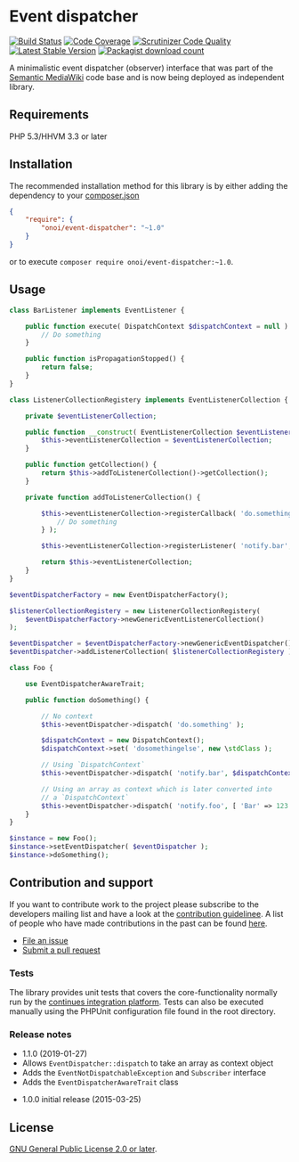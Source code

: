 # Event dispatcher

[![Build Status](https://secure.travis-ci.org/onoi/event-dispatcher.svg?branch=master)](http://travis-ci.org/onoi/event-dispatcher)
[![Code Coverage](https://scrutinizer-ci.com/g/onoi/event-dispatcher/badges/coverage.png?b=master)](https://scrutinizer-ci.com/g/onoi/event-dispatcher/?branch=master)
[![Scrutinizer Code Quality](https://scrutinizer-ci.com/g/onoi/event-dispatcher/badges/quality-score.png?b=master)](https://scrutinizer-ci.com/g/onoi/event-dispatcher/?branch=master)
[![Latest Stable Version](https://poser.pugx.org/onoi/event-dispatcher/version.png)](https://packagist.org/packages/onoi/event-dispatcher)
[![Packagist download count](https://poser.pugx.org/onoi/event-dispatcher/d/total.png)](https://packagist.org/packages/onoi/event-dispatcher)

A minimalistic event dispatcher (observer) interface that was part of the [Semantic MediaWiki][smw] code base and
is now being deployed as independent library.

## Requirements

PHP 5.3/HHVM 3.3 or later

## Installation

The recommended installation method for this library is by either adding
the dependency to your [composer.json][composer]

```json
{
	"require": {
		"onoi/event-dispatcher": "~1.0"
	}
}
```
or to execute `composer require onoi/event-dispatcher:~1.0`.

## Usage

```php
class BarListener implements EventListener {

	public function execute( DispatchContext $dispatchContext = null ) {
		// Do something
	}

	public function isPropagationStopped() {
		return false;
	}
}
```
```php
class ListenerCollectionRegistery implements EventListenerCollection {

	private $eventListenerCollection;

	public function __construct( EventListenerCollection $eventListenerCollection ) {
		$this->eventListenerCollection = $eventListenerCollection;
	}

	public function getCollection() {
		return $this->addToListenerCollection()->getCollection();
	}

	private function addToListenerCollection() {

		$this->eventListenerCollection->registerCallback( 'do.something', function() {
			// Do something
		} );

		$this->eventListenerCollection->registerListener( 'notify.bar', new BarListener() );

		return $this->eventListenerCollection;
	}
}
```
```php
$eventDispatcherFactory = new EventDispatcherFactory();

$listenerCollectionRegistery = new ListenerCollectionRegistery(
	$eventDispatcherFactory->newGenericEventListenerCollection()
);

$eventDispatcher = $eventDispatcherFactory->newGenericEventDispatcher();
$eventDispatcher->addListenerCollection( $listenerCollectionRegistery );

class Foo {

	use EventDispatcherAwareTrait;

	public function doSomething() {

		// No context
		$this->eventDispatcher->dispatch( 'do.something' );

		$dispatchContext = new DispatchContext();
		$dispatchContext->set( 'dosomethingelse', new \stdClass );

		// Using `DispatchContext`
		$this->eventDispatcher->dispatch( 'notify.bar', $dispatchContext );

		// Using an array as context which is later converted into
		// a `DispatchContext`
		$this->eventDispatcher->dispatch( 'notify.foo', [ 'Bar' => 123 ] );
	}
}

$instance = new Foo();
$instance->setEventDispatcher( $eventDispatcher );
$instance->doSomething();
```

## Contribution and support

If you want to contribute work to the project please subscribe to the
developers mailing list and have a look at the [contribution guidelinee](/CONTRIBUTING.md). A list of people who have made contributions in the past can be found [here][contributors].

* [File an issue](https://github.com/onoi/event-dispatcher/issues)
* [Submit a pull request](https://github.com/onoi/event-dispatcher/pulls)

### Tests

The library provides unit tests that covers the core-functionality normally run by the [continues integration platform][travis]. Tests can also be executed manually using the PHPUnit configuration file found in the root directory.

### Release notes

- 1.1.0 (2019-01-27)
 - Allows `EventDispatcher::dispatch` to take an array as context object
 - Adds the `EventNotDispatchableException` and `Subscriber` interface
 - Adds the `EventDispatcherAwareTrait` class

* 1.0.0 initial release (2015-03-25)

## License

[GNU General Public License 2.0 or later][license].

[composer]: https://getcomposer.org/
[contributors]: https://github.com/onoi/event-dispatcher/graphs/contributors
[license]: https://www.gnu.org/copyleft/gpl.html
[travis]: https://travis-ci.org/onoi/event-dispatcher
[smw]: https://github.com/SemanticMediaWiki/SemanticMediaWiki/
